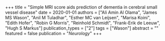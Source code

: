 +++
title = "Simple MRI score aids prediction of dementia in cerebral small vessel disease"
date = 2020-01-01
authors = ["Ali Amin Al Olama", "James MS Wason", "Anil M Tuladhar", "Esther MC van Leijsen", "Marisa Koini", "Edith Hofer", "Robin G Morris", "Reinhold Schmidt", "Frank-Erik de Leeuw", "Hugh S Markus"]
publication_types = ["2"]
tags = ["Wason"]
abstract = ""
featured = false
publication = "*Neurology*"
+++

